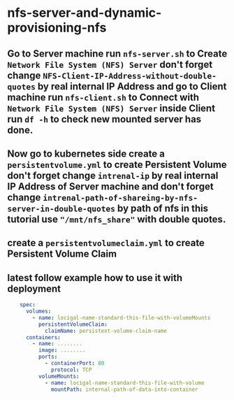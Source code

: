 # nfs-server-and-dynamic-provisioning-nfs
## Go to Server machine run `nfs-server.sh` to Create `Network File System (NFS) Server` don't forget change `NFS-Client-IP-Address-without-double-quotes` by real internal IP Address and go to Client machine run `nfs-client.sh` to Connect with `Network File System (NFS) Server` inside Client run `df -h` to check new mounted server has done.

## Now go to kubernetes side create a `persistentvolume.yml` to create Persistent Volume don't forget change `intrenal-ip` by real internal IP Address of Server machine and don't forget change `intrenal-path-of-shareing-by-nfs-server-in-double-quotes` by path of nfs in this tutorial use `"/mnt/nfs_share"` with double quotes.

## create a `persistentvolumeclaim.yml` to create Persistent Volume Claim

## latest follow example how to use it with deployment

```yaml
    spec:
      volumes:
        - name: locigal-name-standard-this-file-with-volumeMounts
          persistentVolumeClaim:
            claimName: persistent-volume-claim-name
      containers:
        - name: ........
          image: ........
          ports:
            - containerPort: 80
              protocol: TCP
          volumeMounts:
            - name: locigal-name-standard-this-file-with-volume
              mountPath: internal-path-of-data-into-container

```

